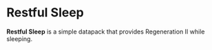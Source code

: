 # Restful Sleep

**Restful Sleep** is a simple datapack that provides Regeneration II while sleeping.
